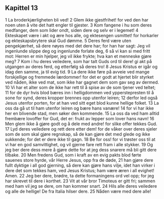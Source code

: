 ## Kapittel 13

1 La broderkjærligheten bli ved!
2 Glem ikke gjestfrihet! for ved den har noen uten å vite det hatt engler til gjester.
3 Kom fangene i hu som deres medfanger, dem som lider ondt, siden dere og selv er i legemet!
4 Ekteskapet være i akt og ære hos alle, og ektesengen usmittet! for horkarler og ekteskapsbrytere skal Gud dømme.
5 Deres ferd være uten pengekjærhet, så dere nøyes med det dere har; for han har sagt: Jeg vil ingenlunde slippe deg og ingenlunde forlate deg,
6 så vi kan si med fritt mot: Herren er min hjelper, jeg vil ikke frykte; hva kan et menneske gjøre meg?
7 Kom i hu deres veiledere, som har talt Guds ord til dere! gi akt på utgangen av deres ferd, og etterfølg så deres tro!
8 Jesus Kristus er igår og idag den samme, ja til evig tid.
9 La dere ikke føre på avveie ved mange forskjellige og fremmede lærdommer! for det er godt at hjertet blir styrket ved nåden, ikke ved mat, som ikke har gagnet dem som gav seg av dermed.
10 Vi har et alter som de ikke har rett til å spise av de som tjener ved teltet;
11 for de dyr hvis blod bæres inn i helligdommen ved ypperstepresten til å sone for synd, deres kropper brennes opp utenfor leiren;
12 derfor led også Jesus utenfor porten, for at han ved sitt eget blod kunne hellige folket.
13 La oss da gå ut til ham utenfor leiren og bære hans vanære!
14 for vi har ikke her en blivende stad, men søker den kommende.
15 La oss da ved ham alltid frembære lovoffer for Gud, det er: frukt av lepper som lover hans navn!
16 Men glem ikke å gjøre godt og å dele med andre! for slike offer tekkes Gud.
17 Lyd deres veiledere og rett dere etter dem! for de våker over deres sjeler som de som skal gjøre regnskap, så de kan gjøre det med glede og ikke sukkende; for det er dere ikke til gagn.
18 Be for oss! for vi trøster oss til at vi har en god samvittighet, og vil gjerne fare rett fram i alle stykker.
19 Og jeg ber dere dess mere å gjøre dette for at jeg dess snarere må bli gitt dere tilbake.
20 Men fredens Gud, som i kraft av en evig pakts blod førte sauenes store hyrde, vår Herre Jesus, opp fra de døde,
21 han gjøre dere fullt dyktige i all god gjerning, så dere kan gjøre hans vilje, idet han virker i dere det som tekkes ham, ved Jesus Kristus; ham være æren i all evighet! Amen.
22 Jeg ber dere, brødre, ta dette formaningens ord vel opp; for jeg har skrevet til dere i korthet.
23 Vit at vår bror Timoteus er gitt fri; sammen med ham vil jeg se dere, om han kommer snart.
24 Hils alle deres veiledere og alle de hellige! De fra Italia hilser dere.
25 Nåden være med dere alle!
